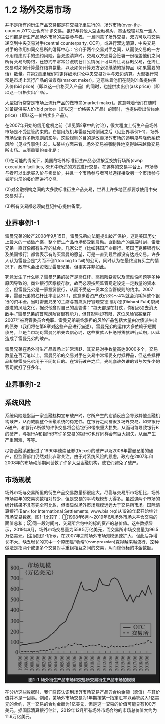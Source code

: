 

# 1.2 场外交易市场


并不是所有的衍生产品交易都是在交易所里进行的，场外市场(over-the-counter,OTC)上也有许多交易。银行与其他大型金融机构、基金经理以及一些大公司都是衍生产品场外市场的主要参与者。一旦同意了场外交易，双方可以将交易递交到中央交易对手(central counterparty, CCP)，或进行双边清算，中央交易对手的作用如同交易所的清算中心：它介于两个交易对手之间，从而使交易的一方不用顾虑对手的违约风险。当双边清算时，交易双方通常会签署一份覆盖他们之间所有交易的协约，在协约中常常会说明在什么情况下可以终止现存的交易，在终止交易时如何计算最终结算数量，以及如何计算双方必须缴纳的抵押品（如果需要的话）数量。在第2章里我们将更详细地讨论中央交易对手与双边清算。大型银行常常是市场上流行产品的做市商(market maker)。这意味着他们在随时准备提供买入价(bid price)（即以这一价格买入产品）的同时，也提供卖出价(ask price)（即以这一价格卖出产品）。

大型银行常常是市场上流行产品的做市商(market maker)。这意味着他们在随时准备提供买入价(bid price)（即以这一价格买入产品）的同时，也提供卖出价(ask price)（即以这一价格卖出产品）。

在2007年开始的信用危机之前（详见第8章中的讨论），很大程度上衍生产品场外市场是不受监管约束的。在信用危机与雷曼兄弟倒闭之后（见业界事例1-1），场外市场受到许多新规则的影响，这些规则的目的是改善场外市场的透明度与降低系统风险（见业界事例1-2）。从某些方面来看，场外交易被强制性地变得越来越像交易所市场。三项重要的变化是：

(1)在可能的情况下，美国的场外标准衍生产品必须按互换执行场所(swap execution facilities, SEF)中所述的方式进行交易。在这样的交易平台上，市场参与者可以出示买入价与卖出价，并且一个市场参与者可以选择接受另一个市场参与者所出示的报价而进行交易。

(2)对金融机构之间的大多数标准衍生产品交易，世界上许多地区都要求使用中央交易对手。

(3)所有交易都必须向登记中心提供备案。

## 业界事例1-1

雷曼兄弟的破产2008年9月15日，雷曼兄弟向法庭提出破产保护，这是美国历史上最大的一起破产案，整个衍生产品市场都受到震动。直到破产的最后时刻，雷曼兄弟一直好像都有生存的机会。几家公司（比如韩国产业银行、英国巴克莱银行以及美国银行）都曾表示有购买雷曼的愿望，可是一直到最后都没有达成交易。许多人认为雷曼会是“大而不倒”(too big to fail)的公司，同时认为在最终没有买主的情况下，政府也会出资救助雷曼兄弟，但事实并非如此。

究竟发生了什么呢？雷曼兄弟的破产是高杠杆、高风险投资以及流动性问题等多种原因导致的。商业银行因承接存款，故而必须按照监管规定设定一定数量的资本金，但雷曼兄弟是一家投资银行，从而不受这一资本金监管规则的约束。2007年，雷曼兄弟的杠杆比率高达31:1，这意味着资产跌价3%～4%就会消耗掉整个银行的资本金。当时雷曼兄弟的主席与首席执行官理查德·福尔德(Richard Fuld)崇尚激进的风险文化，据说他曾对自己的高管讲：“每天都是在打仗，你们必须去消灭敌手。”雷曼兄弟的首席风险官很有能力，但其影响却有限，这位风险官甚至在2007年被高管委员会免职。雷曼兄弟最终承担的风险产品包括大量由次债派生出的债券（我们将在第8章对这些产品进行描述）。雷曼兄弟的运作大多依赖于短期债务，但是当市场对雷曼兄弟失去信心时，这些贷款人拒绝将贷款进行延期，因此造成了雷曼兄弟的破产。

雷曼兄弟在场外衍生产品市场上非常活跃，其交易对手数量高达8000多个，交易数量在百万笔以上。雷曼兄弟的交易对手在交易中常常要支付抵押品，但这些抵押品却被雷曼兄弟用于不同的目的。在银行破产之后，光到底谁欠谁的钱与欠多少的官司就打了好多年。

## 业界事例1-2

## 系统风险

系统风险是指当一家金融机构宣布破产时，它所产生的连锁反应会导致其他金融机构破产，从而威胁整个金融系统的稳定性。在银行之间有很多场外交易，如果银行A破产，和银行A所做的许多交易将会给银行B带来重大损失，从而可能导致银行B的破产，与银行A和银行B有许多交易的银行C也许同样会有巨大损失，从而产生严重困难，等等。

尽管金融系统挺过了1990年德崇证券(Drexel)的破产以及2008年雷曼兄弟的破产，但监管部门仍然对此非常关注。由于对系统风险的顾虑，政府在2007年和2008年的市场动荡期间营救了许多大型金融机构，使它们避免了破产。

## 市场规模

场外市场与交易所里的衍生产品交易数量都很庞大。尽管与交易所市场相比，场外市场每年的交易次数相对较少，但是交易的平均规模却大得多。虽然这两个市场的统计结果不具有完全可比性，但很显然场外市场规模远远大于交易所市场。国际清算银行(Bank for International Settlements, www.bis.org)从1998年起开始统计市场交易数据，图1-1比较了：①1998年6月～2019年6月场外市场未平仓交易的面值总和；②同一段时间内，交易所合约中的标的资产的总价值。这些数据显示，2019年6月，场外市场交易量为558.5万亿美元，而交易所市场交易量为96.5万亿美元。[注]如图1-1所示，在2007年之前场外市场规模迅速扩大，但此后净增长不大。缺乏增长的其中一个原因是“收缩”(compression)变得越来越流行，这种做法是指两个或更多个交易对手重组相互之间的交易，从而降低标的本金数额。

![](images/2024-02-19-13-25-15.png)

在分析这些数据时，我们应该认识到场外市场交易产品的合约金额（面值）与其价值并不是一回事。例如，某场外市场交易为1年期按某一指定汇率以英镑买入1亿美元的合约，这一交易的合约金额为1亿美元，但是这一交易的价值可能只有100万美元。据国际清算银行估计，2019年12月所有场外市场合约的市场总价值大约为11.6万亿美元。

